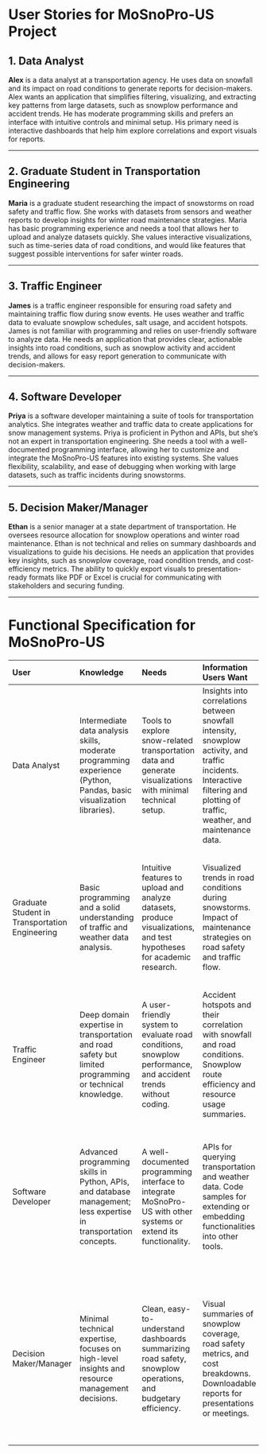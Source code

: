 
# User Stories for MoSnoPro-US Project

## 1. Data Analyst

**Alex** is a data analyst at a transportation agency. He uses data on snowfall and its impact on road conditions to generate reports for decision-makers. Alex wants an application that simplifies filtering, visualizing, and extracting key patterns from large datasets, such as snowplow performance and accident trends. He has moderate programming skills and prefers an interface with intuitive controls and minimal setup. His primary need is interactive dashboards that help him explore correlations and export visuals for reports.

---

## 2. Graduate Student in Transportation Engineering

**Maria** is a graduate student researching the impact of snowstorms on road safety and traffic flow. She works with datasets from sensors and weather reports to develop insights for winter road maintenance strategies. Maria has basic programming experience and needs a tool that allows her to upload and analyze datasets quickly. She values interactive visualizations, such as time-series data of road conditions, and would like features that suggest possible interventions for safer winter roads.

---

## 3. Traffic Engineer

**James** is a traffic engineer responsible for ensuring road safety and maintaining traffic flow during snow events. He uses weather and traffic data to evaluate snowplow schedules, salt usage, and accident hotspots. James is not familiar with programming and relies on user-friendly software to analyze data. He needs an application that provides clear, actionable insights into road conditions, such as snowplow activity and accident trends, and allows for easy report generation to communicate with decision-makers.

---

## 4. Software Developer

**Priya** is a software developer maintaining a suite of tools for transportation analytics. She integrates weather and traffic data to create applications for snow management systems. Priya is proficient in Python and APIs, but she’s not an expert in transportation engineering. She needs a tool with a well-documented programming interface, allowing her to customize and integrate the MoSnoPro-US features into existing systems. She values flexibility, scalability, and ease of debugging when working with large datasets, such as traffic incidents during snowstorms.

---

## 5. Decision Maker/Manager

**Ethan** is a senior manager at a state department of transportation. He oversees resource allocation for snowplow operations and winter road maintenance. Ethan is not technical and relies on summary dashboards and visualizations to guide his decisions. He needs an application that provides key insights, such as snowplow coverage, road condition trends, and cost-efficiency metrics. The ability to quickly export visuals to presentation-ready formats like PDF or Excel is crucial for communicating with stakeholders and securing funding.

---
# Functional Specification for MoSnoPro-US

| User                                           | Knowledge                                                                                                           | Needs                                                                                                                 | Information Users Want                                                                                                                                                         | Use Cases                                                                                                                                                                                                                                  |
|:-----------------------------------------------|:--------------------------------------------------------------------------------------------------------------------|:----------------------------------------------------------------------------------------------------------------------|:-------------------------------------------------------------------------------------------------------------------------------------------------------------------------------|:-------------------------------------------------------------------------------------------------------------------------------------------------------------------------------------------------------------------------------------------|
| Data Analyst                                   | Intermediate data analysis skills, moderate programming experience (Python, Pandas, basic visualization libraries). | Tools to explore snow-related transportation data and generate visualizations with minimal technical setup.           | Insights into correlations between snowfall intensity, snowplow activity, and traffic incidents. Interactive filtering and plotting of traffic, weather, and maintenance data. | Upload datasets via a web interface. Apply filters (e.g., date ranges, location) and visualize trends in traffic and snowplow data. Export graphs for reports.                                                                             |
| Graduate Student in Transportation Engineering | Basic programming and a solid understanding of traffic and weather data analysis.                                   | Intuitive features to upload and analyze datasets, produce visualizations, and test hypotheses for academic research. | Visualized trends in road conditions during snowstorms. Impact of maintenance strategies on road safety and traffic flow.                                                      | Explore accident data during snow events using interactive plots. Test the impact of various interventions using simulation tools (if available). Save findings for inclusion in academic papers or presentations.                         |
| Traffic Engineer                               | Deep domain expertise in transportation and road safety but limited programming or technical knowledge.             | A user-friendly system to evaluate road conditions, snowplow performance, and accident trends without coding.         | Accident hotspots and their correlation with snowfall and road conditions. Snowplow route efficiency and resource usage summaries.                                             | View dashboards summarizing real-time or historical road conditions. Identify problem areas or inefficiencies in snowplow operations. Generate PDF reports for internal reviews.                                                           |
| Software Developer                             | Advanced programming skills in Python, APIs, and database management; less expertise in transportation concepts.    | A well-documented programming interface to integrate MoSnoPro-US with other systems or extend its functionality.      | APIs for querying transportation and weather data. Code samples for extending or embedding functionalities into other tools.                                                   | Query the system using provided APIs to access datasets programmatically. Customize visualizations or add features based on specific project requirements. Debug integration issues using the system’s documentation.                      |
| Decision Maker/Manager                         | Minimal technical expertise, focuses on high-level insights and resource management decisions.                      | Clean, easy-to-understand dashboards summarizing road safety, snowplow operations, and budgetary efficiency.          | Visual summaries of snowplow coverage, road safety metrics, and cost breakdowns. Downloadable reports for presentations or meetings.                                           | Open pre-designed dashboards to view high-level summaries (e.g., cost vs. coverage of snowplow operations). Export charts and insights to share with stakeholders. Make informed decisions on budget allocation and resource distribution. |
